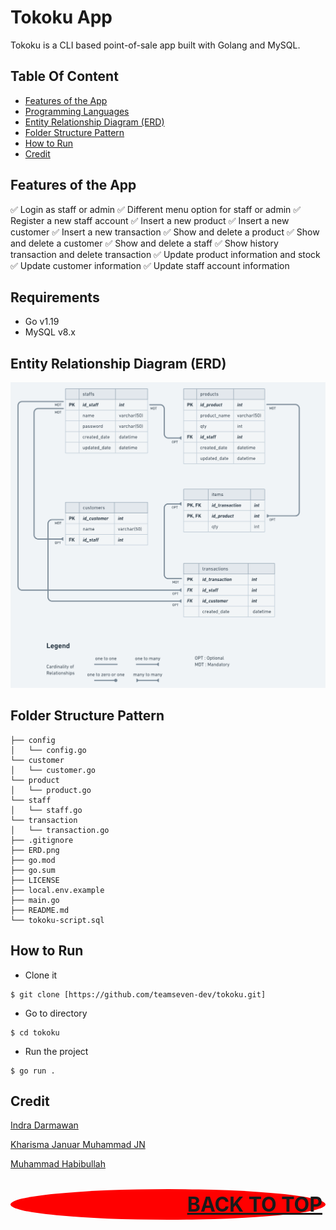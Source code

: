# Tokoku App

Tokoku is a CLI based point-of-sale app built with Golang and MySQL.

## Table Of Content

- [Features of the App](#features-of-the-app)
- [Programming Languages](#programming-languages)
- [Entity Relationship Diagram (ERD)](#entity-relationship-diagram-erd)
- [Folder Structure Pattern](#folder-structure-pattern)
- [How to Run](#how-to-run)
- [Credit](#credit)

## Features of the App
 :white_check_mark: Login as staff or admin
 :white_check_mark: Different menu option for staff or admin
 :white_check_mark: Register a new staff account
 :white_check_mark: Insert a new product
 :white_check_mark: Insert a new customer
 :white_check_mark: Insert a new transaction
 :white_check_mark: Show and delete a product
 :white_check_mark: Show and delete a customer
 :white_check_mark: Show and delete a staff
 :white_check_mark: Show history transaction and delete transaction
 :white_check_mark: Update product information and stock
 :white_check_mark: Update customer information
 :white_check_mark: Update staff account information

## Requirements
- Go v1.19
- MySQL v8.x

## Entity Relationship Diagram (ERD)
![run](./ERD.png)

## Folder Structure Pattern
```
├── config
│   └── config.go
└── customer
│   └── customer.go
└── product
│   └── product.go
└── staff
│   └── staff.go
└── transaction
│   └── transaction.go
├── .gitignore
├── ERD.png
├── go.mod
├── go.sum
├── LICENSE
├── local.env.example
├── main.go
├── README.md
└── tokoku-script.sql
```

## How to Run

- Clone it

```
$ git clone [https://github.com/teamseven-dev/tokoku.git]
```

- Go to directory

```
$ cd tokoku
```

- Run the project

```
$ go run .
```

## Credit
[Indra Darmawan](https://github.com/e1more)

[Kharisma Januar Muhammad JN](https://github.com/kharismajanuar)

[Muhammad Habibullah](https://github.com/hebobibun)



<p align="right" style="padding: 5px; border-radius: 100%; background-color: red; font-size: 2rem;">
  <b><a href="#tokoku-app">BACK TO TOP</a></b>
</p>

